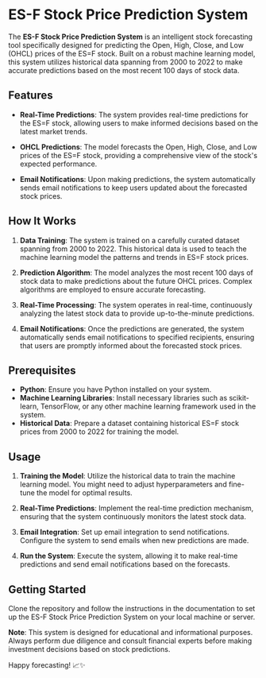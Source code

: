 # ES-F Stock Price Prediction System

The **ES-F Stock Price Prediction System** is an intelligent stock forecasting tool specifically designed for predicting the Open, High, Close, and Low (OHCL) prices of the ES=F stock. Built on a robust machine learning model, this system utilizes historical data spanning from 2000 to 2022 to make accurate predictions based on the most recent 100 days of stock data. 

## Features

- **Real-Time Predictions**: The system provides real-time predictions for the ES=F stock, allowing users to make informed decisions based on the latest market trends.

- **OHCL Predictions**: The model forecasts the Open, High, Close, and Low prices of the ES=F stock, providing a comprehensive view of the stock's expected performance.

- **Email Notifications**: Upon making predictions, the system automatically sends email notifications to keep users updated about the forecasted stock prices.

## How It Works

1. **Data Training**: The system is trained on a carefully curated dataset spanning from 2000 to 2022. This historical data is used to teach the machine learning model the patterns and trends in ES=F stock prices.

2. **Prediction Algorithm**: The model analyzes the most recent 100 days of stock data to make predictions about the future OHCL prices. Complex algorithms are employed to ensure accurate forecasting.

3. **Real-Time Processing**: The system operates in real-time, continuously analyzing the latest stock data to provide up-to-the-minute predictions.

4. **Email Notifications**: Once the predictions are generated, the system automatically sends email notifications to specified recipients, ensuring that users are promptly informed about the forecasted stock prices.

## Prerequisites

- **Python**: Ensure you have Python installed on your system.
- **Machine Learning Libraries**: Install necessary libraries such as scikit-learn, TensorFlow, or any other machine learning framework used in the system.
- **Historical Data**: Prepare a dataset containing historical ES=F stock prices from 2000 to 2022 for training the model.

## Usage

1. **Training the Model**: Utilize the historical data to train the machine learning model. You might need to adjust hyperparameters and fine-tune the model for optimal results.

2. **Real-Time Predictions**: Implement the real-time prediction mechanism, ensuring that the system continuously monitors the latest stock data.

3. **Email Integration**: Set up email integration to send notifications. Configure the system to send emails when new predictions are made.

4. **Run the System**: Execute the system, allowing it to make real-time predictions and send email notifications based on the forecasts.

## Getting Started

Clone the repository and follow the instructions in the documentation to set up the ES-F Stock Price Prediction System on your local machine or server.

**Note**: This system is designed for educational and informational purposes. Always perform due diligence and consult financial experts before making investment decisions based on stock predictions.

Happy forecasting! 📈✨
